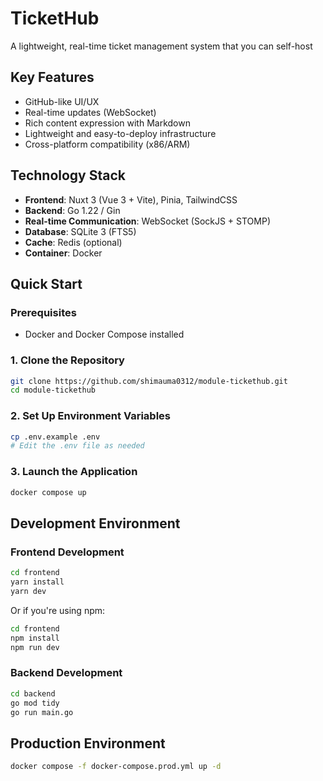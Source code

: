 # TicketHub

A lightweight, real-time ticket management system that you can self-host

## Key Features

- GitHub-like UI/UX
- Real-time updates (WebSocket)
- Rich content expression with Markdown
- Lightweight and easy-to-deploy infrastructure
- Cross-platform compatibility (x86/ARM)

## Technology Stack

- **Frontend**: Nuxt 3 (Vue 3 + Vite), Pinia, TailwindCSS
- **Backend**: Go 1.22 / Gin
- **Real-time Communication**: WebSocket (SockJS + STOMP)
- **Database**: SQLite 3 (FTS5)
- **Cache**: Redis (optional)
- **Container**: Docker

## Quick Start

### Prerequisites

- Docker and Docker Compose installed

### 1. Clone the Repository

```bash
git clone https://github.com/shimauma0312/module-tickethub.git
cd module-tickethub
```

### 2. Set Up Environment Variables

```bash
cp .env.example .env
# Edit the .env file as needed
```

### 3. Launch the Application

```bash
docker compose up
```


## Development Environment

### Frontend Development

```bash
cd frontend
yarn install
yarn dev
```

Or if you're using npm:

```bash
cd frontend
npm install
npm run dev
```

### Backend Development

```bash
cd backend
go mod tidy
go run main.go
```

## Production Environment

```bash
docker compose -f docker-compose.prod.yml up -d
```
